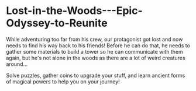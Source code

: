 # Lost-in-the-Woods---Epic-Odyssey-to-Reunite

While adventuring too far from his crew, our protagonist got lost and now needs to find his way back to his friends! 
Before he can do that, he needs to gather some materials to build a tower so he can communicate with them again, but he's not alone in the woods as there are a lot of weird creatures around...

Solve puzzles, gather coins to upgrade your stuff, and learn ancient forms of magical powers to help you on your journey!
